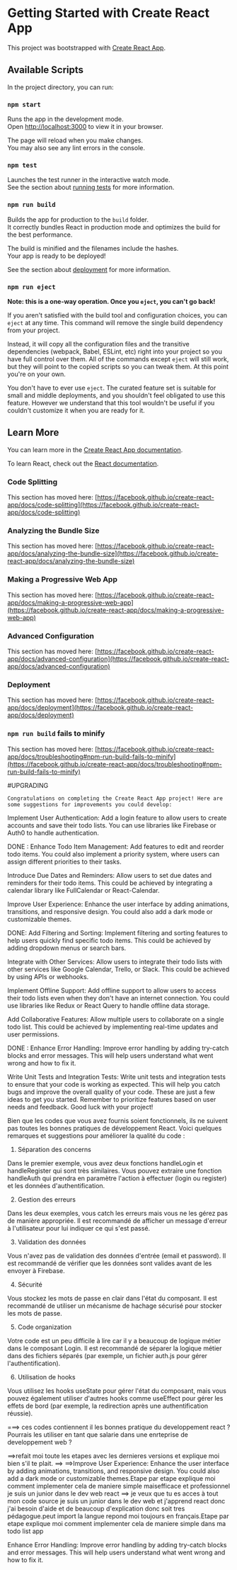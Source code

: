 # Getting Started with Create React App

This project was bootstrapped with [Create React App](https://github.com/facebook/create-react-app).

## Available Scripts

In the project directory, you can run:

### `npm start`

Runs the app in the development mode.\
Open [http://localhost:3000](http://localhost:3000) to view it in your browser.

The page will reload when you make changes.\
You may also see any lint errors in the console.

### `npm test`

Launches the test runner in the interactive watch mode.\
See the section about [running tests](https://facebook.github.io/create-react-app/docs/running-tests) for more information.

### `npm run build`

Builds the app for production to the `build` folder.\
It correctly bundles React in production mode and optimizes the build for the best performance.

The build is minified and the filenames include the hashes.\
Your app is ready to be deployed!

See the section about [deployment](https://facebook.github.io/create-react-app/docs/deployment) for more information.

### `npm run eject`

**Note: this is a one-way operation. Once you `eject`, you can't go back!**

If you aren't satisfied with the build tool and configuration choices, you can `eject` at any time. This command will remove the single build dependency from your project.

Instead, it will copy all the configuration files and the transitive dependencies (webpack, Babel, ESLint, etc) right into your project so you have full control over them. All of the commands except `eject` will still work, but they will point to the copied scripts so you can tweak them. At this point you're on your own.

You don't have to ever use `eject`. The curated feature set is suitable for small and middle deployments, and you shouldn't feel obligated to use this feature. However we understand that this tool wouldn't be useful if you couldn't customize it when you are ready for it.

## Learn More

You can learn more in the [Create React App documentation](https://facebook.github.io/create-react-app/docs/getting-started).

To learn React, check out the [React documentation](https://reactjs.org/).

### Code Splitting

This section has moved here: [https://facebook.github.io/create-react-app/docs/code-splitting](https://facebook.github.io/create-react-app/docs/code-splitting)

### Analyzing the Bundle Size

This section has moved here: [https://facebook.github.io/create-react-app/docs/analyzing-the-bundle-size](https://facebook.github.io/create-react-app/docs/analyzing-the-bundle-size)

### Making a Progressive Web App

This section has moved here: [https://facebook.github.io/create-react-app/docs/making-a-progressive-web-app](https://facebook.github.io/create-react-app/docs/making-a-progressive-web-app)

### Advanced Configuration

This section has moved here: [https://facebook.github.io/create-react-app/docs/advanced-configuration](https://facebook.github.io/create-react-app/docs/advanced-configuration)

### Deployment

This section has moved here: [https://facebook.github.io/create-react-app/docs/deployment](https://facebook.github.io/create-react-app/docs/deployment)

### `npm run build` fails to minify

This section has moved here: [https://facebook.github.io/create-react-app/docs/troubleshooting#npm-run-build-fails-to-minify](https://facebook.github.io/create-react-app/docs/troubleshooting#npm-run-build-fails-to-minify)






#UPGRADING

    Congratulations on completing the Create React App project! Here are some suggestions for improvements you could develop:

Implement User Authentication: Add a login feature to allow users to create accounts and save their todo lists. You can use libraries like Firebase or Auth0 to handle authentication.

DONE : Enhance Todo Item Management: Add features to edit and reorder todo items. You could also implement a priority system, where users can assign different priorities to their tasks.

Introduce Due Dates and Reminders: Allow users to set due dates and reminders for their todo items. This could be achieved by integrating a calendar library like FullCalendar or React-Calendar.

Improve User Experience: Enhance the user interface by adding animations, transitions, and responsive design. You could also add a dark mode or customizable themes.

DONE: Add Filtering and Sorting: Implement filtering and sorting features to help users quickly find specific todo items. This could be achieved by adding dropdown menus or search bars.

Integrate with Other Services: Allow users to integrate their todo lists with other services like Google Calendar, Trello, or Slack. This could be achieved by using APIs or webhooks.

Implement Offline Support: Add offline support to allow users to access their todo lists even when they don't have an internet connection. You could use libraries like Redux or React Query to handle offline data storage.

Add Collaborative Features: Allow multiple users to collaborate on a single todo list. This could be achieved by implementing real-time updates and user permissions.

DONE : Enhance Error Handling: Improve error handling by adding try-catch blocks and error messages. This will help users understand what went wrong and how to fix it.

Write Unit Tests and Integration Tests: Write unit tests and integration tests to ensure that your code is working as expected. This will help you catch bugs and improve the overall quality of your code.
These are just a few ideas to get you started. Remember to prioritize features based on user needs and feedback. Good luck with your project!










Bien que les codes que vous avez fournis soient fonctionnels, ils ne suivent pas toutes les bonnes pratiques de développement React. Voici quelques remarques et suggestions pour améliorer la qualité du code :

1. Séparation des concerns

Dans le premier exemple, vous avez deux fonctions handleLogin et handleRegister qui sont très similaires. Vous pouvez extraire une fonction handleAuth qui prendra en paramètre l'action à effectuer (login ou register) et les données d'authentification.

2. Gestion des erreurs

Dans les deux exemples, vous catch les erreurs mais vous ne les gérez pas de manière appropriée. Il est recommandé de afficher un message d'erreur à l'utilisateur pour lui indiquer ce qui s'est passé.

3. Validation des données

Vous n'avez pas de validation des données d'entrée (email et password). Il est recommandé de vérifier que les données sont valides avant de les envoyer à Firebase.

4. Sécurité

Vous stockez les mots de passe en clair dans l'état du composant. Il est recommandé de utiliser un mécanisme de hachage sécurisé pour stocker les mots de passe.

5. Code organization

Votre code est un peu difficile à lire car il y a beaucoup de logique métier dans le composant Login. Il est recommandé de séparer la logique métier dans des fichiers séparés (par exemple, un fichier auth.js pour gérer l'authentification).

6. Utilisation de hooks

Vous utilisez les hooks useState pour gérer l'état du composant, mais vous pouvez également utiliser d'autres hooks comme useEffect pour gérer les effets de bord (par exemple, la redirection après une authentification réussie).

===> ces codes contiennent il les bonnes pratique du developpement react ? Pourrais les utiliser en tant que salarie dans une enrteprise de developpement web ?

==>refait moi toute les etapes avec les dernieres versions et explique moi bien s'il te plait.
==>
==>Improve User Experience: Enhance the user interface by adding animations, transitions, and responsive design. You could also add a dark mode or customizable themes.Etape par etape explique moi comment implementer cela de maniere simple maisefficace et professionnel je suis un junior dans le dev web react
==> 
je veux que tu es acces à tout mon code source
je suis un junior dans le dev web et j'apprend react donc j'ai besoin d'aide et de beaucoup d'explication donc soit tres pédagogue.peut import la langue repond moi toujours en français.Etape par etape explique moi comment implementer cela de maniere simple dans ma todo list app 

Enhance Error Handling: Improve error handling by adding try-catch blocks and error messages. This will help users understand what went wrong and how to fix it.





